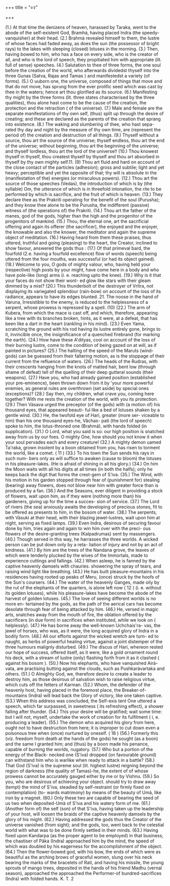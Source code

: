 +++
title = "०२"

+++

(1.) At that time the denizens of heaven, harassed by Taraka, went to the abode of the self-existent God, Bramhá, having placed Indra (the speedy-vanquisher) at their head. 
(2.) Brahmà revealed himself to them, the lustre of whose faces had faded away, as does the sun (the possessor of bright rays) to the lakes with sleeping (closed) lotuses in the morning. 
(3.) Then, having bowed to him, who has a face on every side, who is the creator of all, and who is the lord of speech, they propitiated him with appropriate (lit. full of sense) speeches. 
(4.) Salutation to thee of three forms, the one soul before the creation of the world, who afterwards dividedst thyself into the three Gunas (Satva, Rajas and Tamas ) and manifestedst a variety (of forms). 
(5.) O uuborn one, the universe, composed of things that move and that do not move, has sprung from the ever prolific seed which was cast by thee in the waters; hence art thou glorified as its source. 
(6.) Manifesting thy might by the three forms (lit. three states characterised by the three qualities), thou alone hast come to be the cause of the creation, the protection and the retraction ( of the universe). 
(7.) Male and female are the separate manifestations of thy own self, (thus) split up through the desire of creating; and these are declared as the parents of the creation that sprang into existence. 
(8.) The waking and slumbering of thee, who hast sepa- rated thy day and night by the measure of thy own time, are (represent the period of) the creation and destruction of all things. 
(9.) Thyself without a source, thou art the source of the universe; thyself endless, thou art the end of the universe; without beginning, thou art the beginning of the universe; and thyself lordless, thou art the lord of the universe!! 
(10.) Thou knowest thyself in thyself, thou createst thyself by thyself and thou art absorbed in thyself by thy own mighty self.11. 
(9) 
Thou art fluid and hard on account of the close contact of the particles (adhesion); gross and subtile; light and yet heavy; perceptible and yet the opposite of that; thy will is absolute in the (manifestation of the) energies (or miraculous powers). 
(12.) Thou art the source of those speeches (Vedas), the introduction of which is by (the syllable) Om, the utterance of which is in threefold intonation, the rite to be performed by which is sacrifice, and the fruit of which is heaven. 
(13.) They declare thee as the Prakriti operating for the benefit of the soul (Purusha); and they know thee alone to be the Purusha, the indifferent (passive) witness of (the operations of) the Prakriti. 
(14.) Thou art the father of the manes, god of the gods, higher than the high and the progenitor of the progenitors of mankind. 
(15.) Thou, the eternal one, art the sacrificial offering and again its offerer (the sacrificer), the enjoyed and the enjoyer, the knowable and also the knower, the meditator and again the supreme object of meditation. 
(16.) Having heard from them these praises, thus uttered, truthful and going (pleasing) to the heart, the Creator, inclined to show favour, answered the gods thus : 
(17.) Of that primeval bard, the fourfold (2.e. having a fourfold excellence) flow of words (speech) being uttered from the four mouths, was successful (or had its object gained). 
(18.) Welcome to you, O gods of mighty valour, who, having held your (respective) high posts by your might, have come here in a body and who have pole-like (long) arms (i. e. reaching upto the knee). 
(19.) Why is it that your faces do not show their wont- ed glow like stars with their gleam dimmed by a mist? 
(20.) This thunderbolt of the destroyer of Vritra, not displaying its variegated splendour (rain-bow) on account of the loss of its radiance, appears to have its edges blunted. 21. The noose in the hand of Varuna, Irresistible to the enemy, is reduced to the helplessness of a serpent, whose prowess is repressed by a spell. 
(10) 
(22.) The arm of Kubera, from which the mace is cast off, and which, therefore, appearing like a tree with its branches broken, hints, as it were, at a defeat, that has been like a dart in the heart (rankling in his mind). 
(23.) Even Yama, scratching the ground with his rod having its lustre entirely gone, brings to it, invincible once, the insignificance of a quenched firebrand (for marking the earth). 
(24.) How have these A'dityas, cool on account of the loss of their burning lustre, come to the condition of being gazed on at will, as if painted in pictures? 
(25.) The halting of the speed of the Maruts (wind-gods) can be guessed from their faltering motion, as is the stoppage of their current from the refluence of waters. 
(26.) The heads of the Rudras, with their crescents hanging from the knots of matted hair, bent low (through shame of defeat) tell of the quelling of their deep gutteral sounds (their weapons). 
(27.) Have you, who had already gained position (established your pre-eminence), been thrown down from it by 'your more powerful enemies, as general rules are overthrown (set aside) by special ones (exceptions)? 
(28.) Say then, my children, what crave you, coming here together? With me rests the creation of the world, with you its protection. 
(29.) Then Vàsava urged the preceptor (of the gods) with (a motion of) his thousand eyes, that appeared beauti- ful like a bed of lotuses shaken by a gentle wind. 
(30.) He, the twofold eye of Hari, greater (more ser- viceable to him) than his one thousand eyes-he, Vâchas- pati (the lord of speech) spoke to him, the lotus-throned one (Brahmá), with hands folded (in supplication). 
(31.) O Lord, what you said is so: our high position is snatched away from us by our foes. O mighty One, how should you not know it when your soul pervades each and every creature! 
(32.) A mighty demon uamed Ta'raka, grown insolent by a boon obtained from you, has risen to torment the world, like a comet. 
( 11 ) 
(33.) To his town the Sun sends his rays in such num- bers only as will suffice to awaken (cause to bloom) the lotuses in his pleasure-lakes. (He is afraid of shining in all his glory.) 
(34.) On him the Moon waits with all his digits at all times (in both the halfs); only he keeps back the digit that forms the crest-gem of S'iva. 
(35.) The Wind, with his motion in his garden stopped through fear of (punishment for) stealing (bearing) away flowers, does not blow near him with greater force than is produced by a fan. 
(36.) And the Seasons, ever diligent in providing a stock of flowers, wait upon him, as if they were (nothing more than) his gardeners, giving up for the time a succes- sion of service. 
(37.) The Lord of rivers (the sea) anxiously awaits the developing of precious stones, fit to be offered as presents to him, in the bosom of water. 
(38.) The serpents, with Vàsuki at their head, with their blazing jewel-lustres, wait upon him at night, serving as fixed lamps. 
(39.) Even Indra, desirous of securing favour done by him, tries again and again to win him over with the preci- ous flowers of the desire-granting trees (Kalpadrumas) sent by massengers. 
(40.) Though served in this way, he harrasses the three worlds. A wicked person can be put down only by a reta- liation of injury and not by an act of kindness. 
(41.) By him are the trees of the Nandana grove, the leaves of which were tenderly plucked by the wives of the Immortals, made to experience cuttings and fallings. 
(42.) When asleep, he is fanned by the captive heavenly damsels with chauries. showering the spray of tears, and raising wind light like breathing. 
(43.) He has built pleasure-mountains in his residences having rooted up peaks of Meru, (once) struck by the hoofs of the Sun's coursers. 
(44.) The water of the heavenly Ganges, made oily by the rut of the elephants of the quarters, is alone left now 
( 12 ) 
(i. e. without its golden lotuses), while his pleasure-lakes have become the abode of the harvest of golden lotuses. 
(45.) 
The love of seeing different worlds is no more en- tertained by the gods, as the path of the aerical cars has become desolate through fear of being attacked by him. 
(46.) He, versed in magic arts, snatches away from the mouth of fire, the oblation offered by the sacrificers (in due form) in sacrifices when instituted, while we look on ( helplessly). 
(47.) He has borne away the well-known Uchchais'ra- vas, the jewel of horses, who was, as it were, the long acquired glory of Indra in a bodily form. 
(48.) All our efforts against the wicked wretch are turn- ed to naught, as herbs of powerful healing virtue, against a joint distemper of the three humours malignly disturbed. 
(49.) The discus of Harí, whereon rested our hope of success, offered itself, as it were, like a gold ornament round his deck, with a stream of lustre (only) flashing forth from it as it clashed ( against his bosom ). 
(50.) Now his elephants, who have vanquished Airà- vata, are practising butting against the clouds, such as Pushkaràvartaka and others. 
(51.) O Almighty God, we, therefore desire to create a leader to destroy him, as those desirous of salvation wish to raise religious virtue, which cuts off the fetters of Karman. 
(52.) Whom, the defender of the heavenly host, having placed in the foremost place, the Breaker-of-mountains (Indra) will lead back the Glory of victory, like one taken captive. 
(53.) When this address was concluded, the Self-exis tent One uttered a speech, which far surpassed, in sweetness ( its refreshing effect), a shower falling after thunder. 
(54.) This your desire will be gratified; wait some time: but I will not, myself, undertake the work of creation for its fulfilment ( i, e. producing a leader). 
(55.) The demon who acquired his glory from here, ought not to have destruction from here; it is improper to cut down even a poisonous tree when (once) nurtured by oneself. 
( 18 ) 
(56.) Formerly this (viz. freedom from death at the hands of the gods) he sought (as a boon) and the same I granted him; and (thus) by a boon made his penance, capable of burning the worlds, nugatory. 
(57.) Who but a portion of the energy of the Black- necked one (S'iva) dropped (on favourable ground) can withstand him who is warlike when ready to attack in a battle? 
(58.) That God (S'iva) is the supreme soul (lit. highest lustre) reigning beyond the region of darkness (the quality of Tamas)-he, the extent of 
of whose prowess cannot be accurately gauged either by me or by Vishnu. 
(59.) So you, who are desirous of achieving your object. should try to draw away (tempt) the mind of S'iva, steadied by self-restraint (or firmly fixed on contemplation) (to- wards matrimony) by means of the beauty of Umà, like iron by a magnet. 
(60.) Only these two are capable of bearing the seed of us two when deposited-Umà of S'iva and his watery form of me. 
(61.) (Another form of) the self (son) of that S'iva, having taken up the leadership of your host, will loosen the braids of the captive heavenly damsels by the glory of his might. 
(62.) Having addressed the gods thus the Creator of the universe vanished (from sight); and the gods, too, went back to the celestial world with what was to be done firmly settled in their minds. 
(63.) Having fixed upon Kandarpa (as the proper agent to be employed) in that business, the chastiser of Pâka (Indra) approached him by the mind, the speed of which was doubled by his eagerness for the accomplishment of the object. 
(64.) Then the flower-bowed god, with his bow, the ends of which were as beautiful as the arching brows of graceful women, slung over his neck bearing the marks of the bracelets of Rati, and having his missile, the young sprouts of mango trees, deposited in the hands of his friend Madhu (vernal season), approached the 
approached the Performer-of bundred-sacrifices (Indra) with folded hands. 
K. T. 2 
